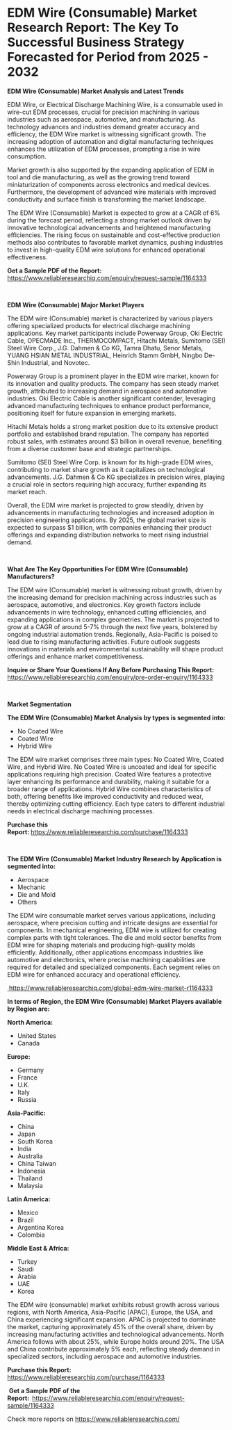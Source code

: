 <p><h1>EDM Wire (Consumable) Market Research Report: The Key To Successful Business Strategy Forecasted for Period from 2025 - 2032</h1></p><p><strong>EDM Wire (Consumable) Market Analysis and Latest Trends</strong></p>
<p><p>EDM Wire, or Electrical Discharge Machining Wire, is a consumable used in wire-cut EDM processes, crucial for precision machining in various industries such as aerospace, automotive, and manufacturing. As technology advances and industries demand greater accuracy and efficiency, the EDM Wire market is witnessing significant growth. The increasing adoption of automation and digital manufacturing techniques enhances the utilization of EDM processes, prompting a rise in wire consumption.</p><p>Market growth is also supported by the expanding application of EDM in tool and die manufacturing, as well as the growing trend toward miniaturization of components across electronics and medical devices. Furthermore, the development of advanced wire materials with improved conductivity and surface finish is transforming the market landscape. </p><p>The EDM Wire (Consumable) Market is expected to grow at a CAGR of 6% during the forecast period, reflecting a strong market outlook driven by innovative technological advancements and heightened manufacturing efficiencies. The rising focus on sustainable and cost-effective production methods also contributes to favorable market dynamics, pushing industries to invest in high-quality EDM wire solutions for enhanced operational effectiveness.</p></p>
<p><strong>Get a Sample PDF of the Report:&nbsp;</strong> <a href="https://www.reliableresearchiq.com/enquiry/request-sample/1164333?utm_campaign=1129&utm_medium=2&utm_source=Github&utm_content=ia&utm_term=02022025&utm_id=edm-wire-consumable">https://www.reliableresearchiq.com/enquiry/request-sample/1164333</a></p>
<p>&nbsp;</p>
<p><strong>EDM Wire (Consumable) Major Market Players</strong></p>
<p><p>The EDM wire (Consumable) market is characterized by various players offering specialized products for electrical discharge machining applications. Key market participants include Powerway Group, Oki Electric Cable, OPECMADE Inc., THERMOCOMPACT, Hitachi Metals, Sumitomo (SEI) Steel Wire Corp., J.G. Dahmen & Co KG, Tamra Dhatu, Senor Metals, YUANG HSIAN METAL INDUSTRIAL, Heinrich Stamm GmbH, Ningbo De-Shin Industrial, and Novotec.</p><p>Powerway Group is a prominent player in the EDM wire market, known for its innovation and quality products. The company has seen steady market growth, attributed to increasing demand in aerospace and automotive industries. Oki Electric Cable is another significant contender, leveraging advanced manufacturing techniques to enhance product performance, positioning itself for future expansion in emerging markets.</p><p>Hitachi Metals holds a strong market position due to its extensive product portfolio and established brand reputation. The company has reported robust sales, with estimates around $3 billion in overall revenue, benefiting from a diverse customer base and strategic partnerships.</p><p>Sumitomo (SEI) Steel Wire Corp. is known for its high-grade EDM wires, contributing to market share growth as it capitalizes on technological advancements. J.G. Dahmen & Co KG specializes in precision wires, playing a crucial role in sectors requiring high accuracy, further expanding its market reach.</p><p>Overall, the EDM wire market is projected to grow steadily, driven by advancements in manufacturing technologies and increased adoption in precision engineering applications. By 2025, the global market size is expected to surpass $1 billion, with companies enhancing their product offerings and expanding distribution networks to meet rising industrial demand.</p></p>
<p>&nbsp;</p>
<p><strong>What Are The Key Opportunities For EDM Wire (Consumable) Manufacturers?</strong></p>
<p><p>The EDM wire (Consumable) market is witnessing robust growth, driven by the increasing demand for precision machining across industries such as aerospace, automotive, and electronics. Key growth factors include advancements in wire technology, enhanced cutting efficiencies, and expanding applications in complex geometries. The market is projected to grow at a CAGR of around 5-7% through the next five years, bolstered by ongoing industrial automation trends. Regionally, Asia-Pacific is poised to lead due to rising manufacturing activities. Future outlook suggests innovations in materials and environmental sustainability will shape product offerings and enhance market competitiveness.</p></p>
<p><strong>Inquire or Share Your Questions If Any Before Purchasing This Report:</strong> <a href="https://www.reliableresearchiq.com/enquiry/pre-order-enquiry/1164333?utm_campaign=1129&utm_medium=2&utm_source=Github&utm_content=ia&utm_term=02022025&utm_id=edm-wire-consumable">https://www.reliableresearchiq.com/enquiry/pre-order-enquiry/1164333</a></p>
<p>&nbsp;</p>
<p><strong>Market Segmentation</strong></p>
<p><strong>The EDM Wire (Consumable) Market Analysis by types is segmented into:</strong></p>
<p><ul><li>No Coated Wire</li><li>Coated Wire</li><li>Hybrid Wire</li></ul></p>
<p><p>The EDM wire market comprises three main types: No Coated Wire, Coated Wire, and Hybrid Wire. No Coated Wire is uncoated and ideal for specific applications requiring high precision. Coated Wire features a protective layer enhancing its performance and durability, making it suitable for a broader range of applications. Hybrid Wire combines characteristics of both, offering benefits like improved conductivity and reduced wear, thereby optimizing cutting efficiency. Each type caters to different industrial needs in electrical discharge machining processes.</p></p>
<p><strong>Purchase this Report:&nbsp;</strong><a href="https://www.reliableresearchiq.com/purchase/1164333?utm_campaign=1129&utm_medium=2&utm_source=Github&utm_content=ia&utm_term=02022025&utm_id=edm-wire-consumable">https://www.reliableresearchiq.com/purchase/1164333</a></p>
<p>&nbsp;</p>
<p><strong>The EDM Wire (Consumable) Market Industry Research by Application is segmented into:</strong></p>
<p><ul><li>Aerospace</li><li>Mechanic</li><li>Die and Mold</li><li>Others</li></ul></p>
<p><p>The EDM wire consumable market serves various applications, including aerospace, where precision cutting and intricate designs are essential for components. In mechanical engineering, EDM wire is utilized for creating complex parts with tight tolerances. The die and mold sector benefits from EDM wire for shaping materials and producing high-quality molds efficiently. Additionally, other applications encompass industries like automotive and electronics, where precise machining capabilities are required for detailed and specialized components. Each segment relies on EDM wire for enhanced accuracy and operational efficiency.</p></p>
<p><a href="https://www.reliableresearchiq.com/global-edm-wire-market-r1164333?utm_campaign=1129&utm_medium=2&utm_source=Github&utm_content=ia&utm_term=02022025&utm_id=edm-wire-consumable">&nbsp;https://www.reliableresearchiq.com/global-edm-wire-market-r1164333</a></p>
<p><strong>In terms of Region, the EDM Wire (Consumable) Market Players available by Region are:</strong></p>
<p>
    <p> <strong> North America: </strong>
        <ul>
            <li>United States</li>
            <li>Canada</li>
        </ul>
        </p> 
    <p> <strong> Europe: </strong>
        <ul>
            <li>Germany</li>
            <li>France</li>
            <li>U.K.</li>
            <li>Italy</li>
            <li>Russia</li>
        </ul>
        </p> 
    <p> <strong> Asia-Pacific: </strong>
        <ul>
            <li>China</li>
            <li>Japan</li>
            <li>South Korea</li>
            <li>India</li>
            <li>Australia</li>
            <li>China Taiwan</li>
            <li>Indonesia</li>
            <li>Thailand</li>
            <li>Malaysia</li>
        </ul>
        </p> 
    <p> <strong> Latin America: </strong>
        <ul>
            <li>Mexico</li>
            <li>Brazil</li>
            <li>Argentina Korea</li>
            <li>Colombia</li>
        </ul>
        </p> 
    <p> <strong> Middle East & Africa: </strong>
        <ul>
            <li>Turkey</li>
            <li>Saudi</li>
            <li>Arabia</li>
            <li>UAE</li>
            <li>Korea</li>
        </ul>
    </p>
    </p>
<p><p>The EDM wire (consumable) market exhibits robust growth across various regions, with North America, Asia-Pacific (APAC), Europe, the USA, and China experiencing significant expansion. APAC is projected to dominate the market, capturing approximately 45% of the overall share, driven by increasing manufacturing activities and technological advancements. North America follows with about 25%, while Europe holds around 20%. The USA and China contribute approximately 5% each, reflecting steady demand in specialized sectors, including aerospace and automotive industries.</p></p>
<p><strong>Purchase this Report: </strong><a href="https://www.reliableresearchiq.com/purchase/1164333?utm_campaign=1129&utm_medium=2&utm_source=Github&utm_content=ia&utm_term=02022025&utm_id=edm-wire-consumable">https://www.reliableresearchiq.com/purchase/1164333</a></p>
<p>&nbsp;<strong>Get a Sample PDF of the Report:&nbsp;&nbsp;</strong><a href="https://www.reliableresearchiq.com/enquiry/request-sample/1164333?utm_campaign=1129&utm_medium=2&utm_source=Github&utm_content=ia&utm_term=02022025&utm_id=edm-wire-consumable">https://www.reliableresearchiq.com/enquiry/request-sample/1164333</a></p>
<p><strong></strong></p>
<p>Check more reports on <a href="https://www.reliableresearchiq.com/?utm_campaign=1129&utm_medium=2&utm_source=Github&utm_content=ia&utm_term=02022025&utm_id=edm-wire-consumable">https://www.reliableresearchiq.com/</a></p>